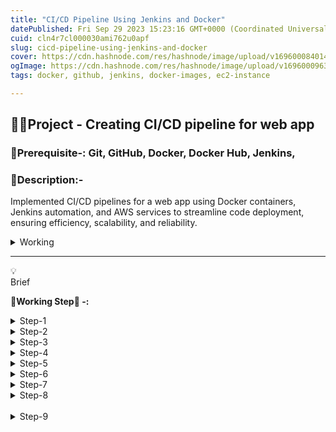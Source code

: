 ```yaml
---
title: "CI/CD Pipeline Using Jenkins and Docker"
datePublished: Fri Sep 29 2023 15:23:16 GMT+0000 (Coordinated Universal Time)
cuid: cln4r7cl000030ami762u0apf
slug: cicd-pipeline-using-jenkins-and-docker
cover: https://cdn.hashnode.com/res/hashnode/image/upload/v1696000840148/1a50053c-c7b4-4ce2-8cc0-a1b81caf639d.png
ogImage: https://cdn.hashnode.com/res/hashnode/image/upload/v1696000963300/461c059c-614b-4b4e-ab21-bfa8329ad287.png
tags: docker, github, jenkins, docker-images, ec2-instance

---
```


## **📢🎡Project - Creating CI/CD pipeline for web app**

### 🚩**Prerequisite-:** Git, GitHub, Docker, Docker Hub, Jenkins,

### 🚀**Description:-**

Implemented CI/CD pipelines for a web app using Docker containers, Jenkins automation, and AWS services to streamline code deployment, ensuring efficiency, scalability, and reliability.

<details data-node-type="hn-details-summary"><summary>Working</summary><div data-type="detailsContent">🎖️🚩First of all, clone the code from the centralized platform (GitHub) and build images, then run the container to verify whether the code is running.🎖️🚩Now configure to Jenkins with GitHub and if there is any update on the GitHub repo Jenkins will automate the trigger by using Webhook to build the code and deploy.</div></details>

---

<div data-node-type="callout">
<div data-node-type="callout-emoji">💡</div>
<div data-node-type="callout-text">Brief</div>
</div>

**🎢Working Step🎢 -:**

<details data-node-type="hn-details-summary"><summary>Step-1</summary><div data-type="detailsContent">🚩Create EC2 Instance</div></details><details data-node-type="hn-details-summary"><summary>Step-2</summary><div data-type="detailsContent">🚩Setup and Install docker and Jenkins</div></details><details data-node-type="hn-details-summary"><summary>Step-3</summary><div data-type="detailsContent">🚩Clone the code from the GitHub Repository</div></details><details data-node-type="hn-details-summary"><summary>Step-4</summary><div data-type="detailsContent">🚩Build code and Test Locally</div></details><details data-node-type="hn-details-summary"><summary>Step-5</summary><div data-type="detailsContent">🚩Add a rule in the Security Group</div></details><details data-node-type="hn-details-summary"><summary>Step-6</summary><div data-type="detailsContent">🚩Integrate Jenkins with GitHub</div></details><details data-node-type="hn-details-summary"><summary>Step-7</summary><div data-type="detailsContent">🚩Create a Job On Jenkins</div></details><details data-node-type="hn-details-summary"><summary>Step-8</summary><div data-type="detailsContent">🚩Build&nbsp;</div></details> <details data-node-type="hn-details-summary"><summary>Step-9</summary><div data-type="detailsContent">🚩Now go and Test</div></details>